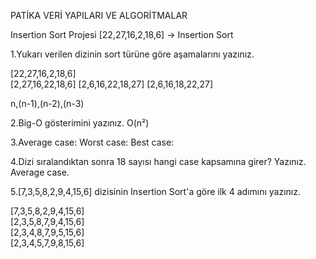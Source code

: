 PATİKA VERİ YAPILARI VE ALGORİTMALAR

Insertion Sort Projesi
[22,27,16,2,18,6] -> Insertion Sort

1.Yukarı verilen dizinin sort türüne göre aşamalarını yazınız.

[22,27,16,2,18,6]   
[2,27,16,22,18,6] 
[2,6,16,22,18,27] 
[2,6,16,18,22,27] 

n,(n-1),(n-2),(n-3)

2.Big-O gösterimini yazınız.
O(n²)

3.Average case: 
  Worst case:
  Best case:
  
  
4.Dizi sıralandıktan sonra 18 sayısı hangi case kapsamına girer? Yazınız.
Average case.

5.[7,3,5,8,2,9,4,15,6] dizisinin Insertion Sort'a göre ilk 4 adımını yazınız.

[7,3,5,8,2,9,4,15,6]  
[2,3,5,8,7,9,4,15,6]  
[2,3,4,8,7,9,5,15,6]  
[2,3,4,5,7,9,8,15,6]  
  












